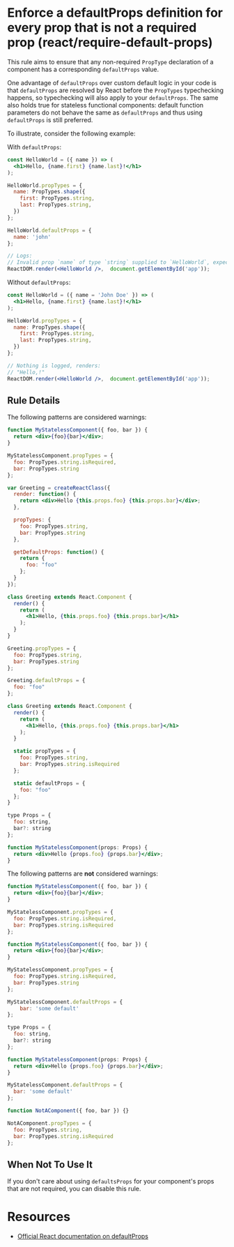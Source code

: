 # Enforce a defaultProps definition for every prop that is not a required prop (react/require-default-props)

This rule aims to ensure that any non-required `PropType` declaration of a component has a corresponding `defaultProps` value.

One advantage of `defaultProps` over custom default logic in your code is that `defaultProps` are resolved by React before the `PropTypes` typechecking happens, so typechecking will also apply to your `defaultProps`.
The same also holds true for stateless functional components: default function parameters do not behave the same as `defaultProps` and thus using `defaultProps` is still preferred.

To illustrate, consider the following example:

With `defaultProps`:

```jsx
const HelloWorld = ({ name }) => (
  <h1>Hello, {name.first} {name.last}!</h1>
);

HelloWorld.propTypes = {
  name: PropTypes.shape({
    first: PropTypes.string,
    last: PropTypes.string,
  })
};

HelloWorld.defaultProps = {
  name: 'john'
};

// Logs:
// Invalid prop `name` of type `string` supplied to `HelloWorld`, expected `object`.
ReactDOM.render(<HelloWorld />,  document.getElementById('app'));
```

Without `defaultProps`:

```jsx
const HelloWorld = ({ name = 'John Doe' }) => (
  <h1>Hello, {name.first} {name.last}!</h1>
);

HelloWorld.propTypes = {
  name: PropTypes.shape({
    first: PropTypes.string,
    last: PropTypes.string,
  })
};

// Nothing is logged, renders:
// "Hello,!"
ReactDOM.render(<HelloWorld />,  document.getElementById('app'));
```

## Rule Details

The following patterns are considered warnings:

```jsx
function MyStatelessComponent({ foo, bar }) {
  return <div>{foo}{bar}</div>;
}

MyStatelessComponent.propTypes = {
  foo: PropTypes.string.isRequired,
  bar: PropTypes.string
};
```

```jsx
var Greeting = createReactClass({
  render: function() {
    return <div>Hello {this.props.foo} {this.props.bar}</div>;
  },

  propTypes: {
    foo: PropTypes.string,
    bar: PropTypes.string
  },

  getDefaultProps: function() {
    return {
      foo: "foo"
    };
  }
});
```

```jsx
class Greeting extends React.Component {
  render() {
    return (
      <h1>Hello, {this.props.foo} {this.props.bar}</h1>
    );
  }
}

Greeting.propTypes = {
  foo: PropTypes.string,
  bar: PropTypes.string
};

Greeting.defaultProps = {
  foo: "foo"
};
```

```jsx
class Greeting extends React.Component {
  render() {
    return (
      <h1>Hello, {this.props.foo} {this.props.bar}</h1>
    );
  }

  static propTypes = {
    foo: PropTypes.string,
    bar: PropTypes.string.isRequired
  };

  static defaultProps = {
    foo: "foo"
  };
}
```

```jsx
type Props = {
  foo: string,
  bar?: string
};

function MyStatelessComponent(props: Props) {
  return <div>Hello {props.foo} {props.bar}</div>;
}
```

The following patterns are **not** considered warnings:

```jsx
function MyStatelessComponent({ foo, bar }) {
  return <div>{foo}{bar}</div>;
}

MyStatelessComponent.propTypes = {
  foo: PropTypes.string.isRequired,
  bar: PropTypes.string.isRequired
};
```

```jsx
function MyStatelessComponent({ foo, bar }) {
  return <div>{foo}{bar}</div>;
}

MyStatelessComponent.propTypes = {
  foo: PropTypes.string.isRequired,
  bar: PropTypes.string
};

MyStatelessComponent.defaultProps = {
    bar: 'some default'
};
```

```jsx
type Props = {
  foo: string,
  bar?: string
};

function MyStatelessComponent(props: Props) {
  return <div>Hello {props.foo} {props.bar}</div>;
}

MyStatelessComponent.defaultProps = {
  bar: 'some default'
};
```

```js
function NotAComponent({ foo, bar }) {}

NotAComponent.propTypes = {
  foo: PropTypes.string,
  bar: PropTypes.string.isRequired
};
```

## When Not To Use It

If you don't care about using `defaultsProps` for your component's props that are not required, you can disable this rule.

# Resources
- [Official React documentation on defaultProps](https://facebook.github.io/react/docs/typechecking-with-proptypes.html#default-prop-values)
